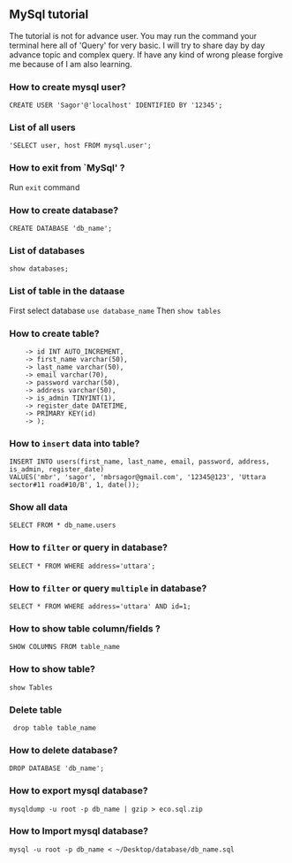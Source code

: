 ## MySql tutorial

The tutorial is not for advance user. You may run the command your terminal here all of 'Query' for very basic. I will try to share day by day advance topic and complex query. If have any kind of wrong please forgive me because of I am also learning.

### How to create mysql user?
 ```CREATE USER 'Sagor'@'localhost' IDENTIFIED BY '12345';```

 ### List of all users
 ``` 'SELECT user, host FROM mysql.user'; ```

 ### How to exit from `MySql' ?
 Run ``` exit ``` command

### How to create database?

``` CREATE DATABASE 'db_name'; ```

### List of databases
``` show databases; ```

### List of table in the dataase
First select database ```use database_name``` Then ```show tables```

### How to create table?
```CREATE TABLE users (
    -> id INT AUTO_INCREMENT,
    -> first_name varchar(50),
    -> last_name varchar(50),
    -> email varchar(70),
    -> password varchar(50),
    -> address varchar(50),
    -> is_admin TINYINT(1),
    -> register_date DATETIME,
    -> PRIMARY KEY(id)
    -> );
```

### How to `insert` data into table?
``` 
INSERT INTO users(first_name, last_name, email, password, address, is_admin, register_date)
VALUES('mbr', 'sagor', 'mbrsagor@gmail.com', '12345@123', 'Uttara sector#11 road#10/B', 1, date()); 
```

### Show all data
``` SELECT FROM * db_name.users ```

### How to `filter` or query in database?
```
SELECT * FROM WHERE address='uttara';
```

### How to `filter` or query `multiple` in database?
```
SELECT * FROM WHERE address='uttara' AND id=1;
```

### How to show table column/fields ?
``` SHOW COLUMNS FROM table_name ```

### How to show table?
``` show Tables ```

### Delete table
``` drop table table_name```

### How to delete database?
``` DROP DATABASE 'db_name'; ```

### How to export mysql database?
``` mysqldump -u root -p db_name | gzip > eco.sql.zip ```
 
### How to Import mysql database?
``` mysql -u root -p db_name < ~/Desktop/database/db_name.sql ```
